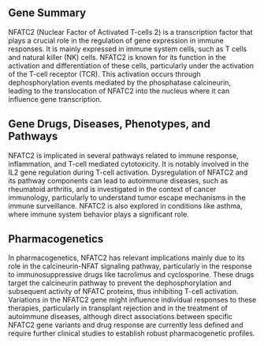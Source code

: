 ## Gene Summary
NFATC2 (Nuclear Factor of Activated T-cells 2) is a transcription factor that plays a crucial role in the regulation of gene expression in immune responses. It is mainly expressed in immune system cells, such as T cells and natural killer (NK) cells. NFATC2 is known for its function in the activation and differentiation of these cells, particularly under the activation of the T-cell receptor (TCR). This activation occurs through dephosphorylation events mediated by the phosphatase calcineurin, leading to the translocation of NFATC2 into the nucleus where it can influence gene transcription.

## Gene Drugs, Diseases, Phenotypes, and Pathways
NFATC2 is implicated in several pathways related to immune response, inflammation, and T-cell mediated cytotoxicity. It is notably involved in the IL2 gene regulation during T-cell activation. Dysregulation of NFATC2 and its pathway components can lead to autoimmune diseases, such as rheumatoid arthritis, and is investigated in the context of cancer immunology, particularly to understand tumor escape mechanisms in the immune surveillance. NFATC2 is also explored in conditions like asthma, where immune system behavior plays a significant role.

## Pharmacogenetics
In pharmacogenetics, NFATC2 has relevant implications mainly due to its role in the calcineurin-NFAT signaling pathway, particularly in the response to immunosuppressive drugs like tacrolimus and cyclosporine. These drugs target the calcineurin pathway to prevent the dephosphorylation and subsequent activity of NFATC proteins, thus inhibiting T-cell activation. Variations in the NFATC2 gene might influence individual responses to these therapies, particularly in transplant rejection and in the treatment of autoimmune diseases, although direct associations between specific NFATC2 gene variants and drug response are currently less defined and require further clinical studies to establish robust pharmacogenetic profiles.